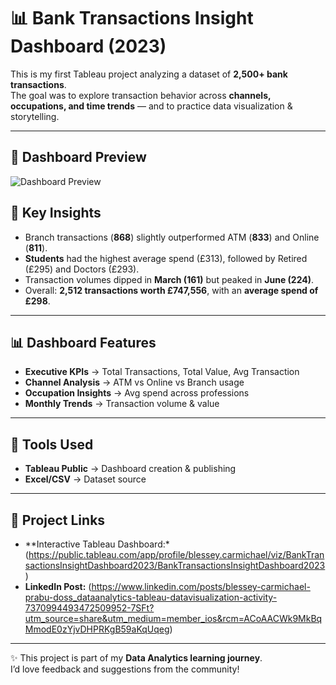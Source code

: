# 📊 Bank Transactions Insight Dashboard (2023)

This is my first Tableau project analyzing a dataset of **2,500+ bank transactions**.  
The goal was to explore transaction behavior across **channels, occupations, and time trends** — and to practice data visualization & storytelling.  

---

## 📸 Dashboard Preview

![Dashboard Preview](dashboard_preview.png)  

## 🔑 Key Insights
- Branch transactions (**868**) slightly outperformed ATM (**833**) and Online (**811**).  
- **Students** had the highest average spend (£313), followed by Retired (£295) and Doctors (£293).  
- Transaction volumes dipped in **March (161)** but peaked in **June (224)**.  
- Overall: **2,512 transactions worth £747,556**, with an **average spend of £298**.  

---

## 📊 Dashboard Features
- **Executive KPIs** → Total Transactions, Total Value, Avg Transaction  
- **Channel Analysis** → ATM vs Online vs Branch usage  
- **Occupation Insights** → Avg spend across professions  
- **Monthly Trends** → Transaction volume & value  

---

## 🚀 Tools Used
- **Tableau Public** → Dashboard creation & publishing  
- **Excel/CSV** → Dataset source  

---

## 🔗 Project Links
- **Interactive Tableau Dashboard:*(https://public.tableau.com/app/profile/blessey.carmichael/viz/BankTransactionsInsightDashboard2023/BankTransactionsInsightDashboard2023)
- **LinkedIn Post:** (https://www.linkedin.com/posts/blessey-carmichael-prabu-doss_dataanalytics-tableau-datavisualization-activity-7370994493472509952-7SFt?utm_source=share&utm_medium=member_ios&rcm=ACoAACWk9MkBqMmodE0zYjvDHPRKgB59aKqUqeg)

---

✨ This project is part of my **Data Analytics learning journey**.  
I’d love feedback and suggestions from the community!  
